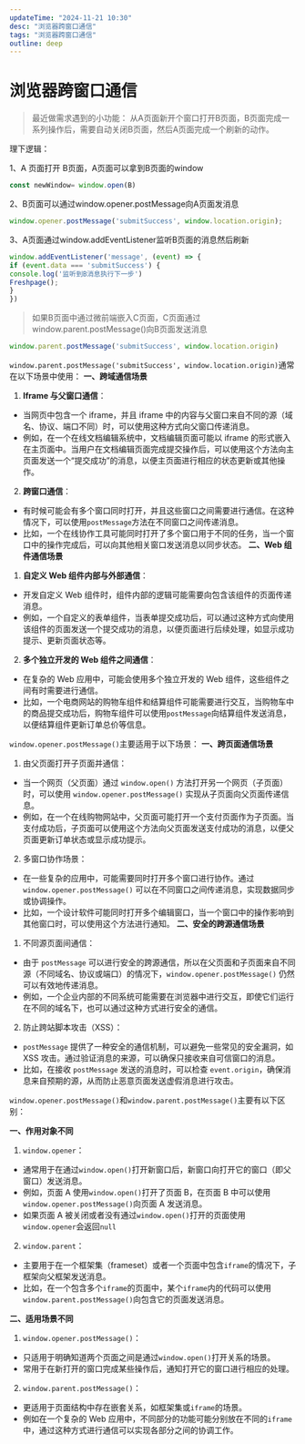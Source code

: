 ```yaml
---
updateTime: "2024-11-21 10:30"
desc: "浏览器跨窗口通信"
tags: "浏览器跨窗口通信"
outline: deep
---
```

# 浏览器跨窗口通信
>最近做需求遇到的小功能：
>从A页面新开个窗口打开B页面，B页面完成一系列操作后，需要自动关闭B页面，然后A页面完成一个刷新的动作。

理下逻辑：

1、A 页面打开 B页面，A页面可以拿到B页面的window
```js
const newWindow= window.open(B)
```
2、B页面可以通过window.opener.postMessage向A页面发消息
```js
window.opener.postMessage('submitSuccess', window.location.origin);
```
3、A页面通过window.addEventListener监听B页面的消息然后刷新
```js
window.addEventListener('message', (event) => {
if (event.data === 'submitSuccess') {
console.log('监听到B消息执行下一步')
Freshpage();
}
})
```

>如果B页面中通过微前端嵌入C页面，C页面通过window.parent.postMessage()向B页面发送消息

```js
window.parent.postMessage('submitSuccess', window.location.origin)
```

`window.parent.postMessage('submitSuccess', window.location.origin)`通常在以下场景中使用：
**一、跨域通信场景**
1. **Iframe 与父窗口通信**：
-  当网页中包含一个 iframe，并且 iframe 中的内容与父窗口来自不同的源（域名、协议、端口不同）时，可以使用这种方式向父窗口传递消息。 
-  例如，在一个在线文档编辑系统中，文档编辑页面可能以 iframe 的形式嵌入在主页面中。当用户在文档编辑页面完成提交操作后，可以使用这个方法向主页面发送一个“提交成功”的消息，以便主页面进行相应的状态更新或其他操作。 
2. **跨窗口通信**：
-  有时候可能会有多个窗口同时打开，并且这些窗口之间需要进行通信。在这种情况下，可以使用`postMessage`方法在不同窗口之间传递消息。
-  比如，一个在线协作工具可能同时打开了多个窗口用于不同的任务，当一个窗口中的操作完成后，可以向其他相关窗口发送消息以同步状态。 
**二、Web 组件通信场景** 
1. **自定义 Web 组件内部与外部通信**： 
-  开发自定义 Web 组件时，组件内部的逻辑可能需要向包含该组件的页面传递消息。 
-  例如，一个自定义的表单组件，当表单提交成功后，可以通过这种方式向使用该组件的页面发送一个提交成功的消息，以便页面进行后续处理，如显示成功提示、更新页面状态等。
2. **多个独立开发的 Web 组件之间通信**： 
-  在复杂的 Web 应用中，可能会使用多个独立开发的 Web 组件，这些组件之间有时需要进行通信。 
-  比如，一个电商网站的购物车组件和结算组件可能需要进行交互，当购物车中的商品提交成功后，购物车组件可以使用`postMessage`向结算组件发送消息，以便结算组件更新订单总价等信息。


`window.opener.postMessage()`主要适用于以下场景：
**一、跨页面通信场景** 
1. 由父页面打开子页面并通信：
-  当一个网页（父页面）通过 `window.open()` 方法打开另一个网页（子页面）时，可以使用 `window.opener.postMessage()` 实现从子页面向父页面传递信息。 
-  例如，在一个在线购物网站中，父页面可能打开一个支付页面作为子页面。当支付成功后，子页面可以使用这个方法向父页面发送支付成功的消息，以便父页面更新订单状态或显示成功提示。
2. 多窗口协作场景： 
-  在一些复杂的应用中，可能需要同时打开多个窗口进行协作。通过 `window.opener.postMessage()` 可以在不同窗口之间传递消息，实现数据同步或协调操作。
-  比如，一个设计软件可能同时打开多个编辑窗口，当一个窗口中的操作影响到其他窗口时，可以使用这个方法进行通知。 
**二、安全的跨源通信场景** 
1. 不同源页面间通信：
-  由于 `postMessage` 可以进行安全的跨源通信，所以在父页面和子页面来自不同源（不同域名、协议或端口）的情况下，`window.opener.postMessage()` 仍然可以有效地传递消息。 
-  例如，一个企业内部的不同系统可能需要在浏览器中进行交互，即使它们运行在不同的域名下，也可以通过这种方式进行安全的通信。 
2. 防止跨站脚本攻击（XSS）：
-  `postMessage` 提供了一种安全的通信机制，可以避免一些常见的安全漏洞，如 XSS 攻击。通过验证消息的来源，可以确保只接收来自可信窗口的消息。 
-  比如，在接收 `postMessage` 发送的消息时，可以检查 `event.origin`，确保消息来自预期的源，从而防止恶意页面发送虚假消息进行攻击。

`window.opener.postMessage()`和`window.parent.postMessage()`主要有以下区别：

**一、作用对象不同**
1. `window.opener`：
-  通常用于在通过`window.open()`打开新窗口后，新窗口向打开它的窗口（即父窗口）发送消息。 
-  例如，页面 A 使用`window.open()`打开了页面 B，在页面 B 中可以使用`window.opener.postMessage()`向页面 A 发送消息。 
-  如果页面 A 被关闭或者没有通过`window.open()`打开的页面使用`window.opener`会返回`null`

2. `window.parent`： 
-  主要用于在一个框架集（frameset）或者一个页面中包含`iframe`的情况下，子框架向父框架发送消息。 
-  比如，在一个包含多个`iframe`的页面中，某个`iframe`内的代码可以使用`window.parent.postMessage()`向包含它的页面发送消息。

**二、适用场景不同** 
1. `window.opener.postMessage()`： 
-  只适用于明确知道两个页面之间是通过`window.open()`打开关系的场景。
-  常用于在新打开的窗口完成某些操作后，通知打开它的窗口进行相应的处理。
2. `window.parent.postMessage()`： 
-  更适用于页面结构中存在嵌套关系，如框架集或`iframe`的场景。
-  例如在一个复杂的 Web 应用中，不同部分的功能可能分别放在不同的`iframe`中，通过这种方式进行通信可以实现各部分之间的协调工作。

